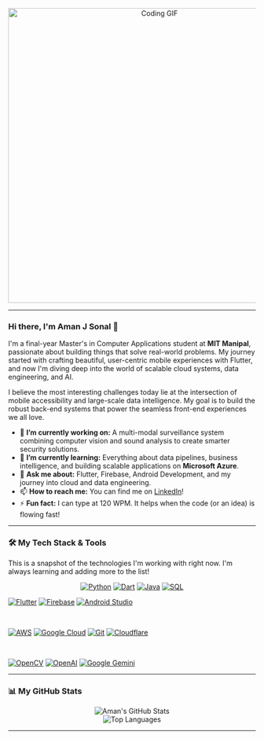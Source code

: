 <!-- 
Hi there! To get the icons working, I'm using shields.io and simpleicons.org. 
You can customize the icons and colors easily! 
-->

<div align="center">
  <img src="https://media.giphy.com/media/v1.Y2lkPTc5MGI3NjExd2RtaWFlbGF5eWZmaDd0aXZrMGt4d2s0Z2J1c20zZmxqZWhuOHQyciZlcD12MV9pbnRlcm5hbF9naWZfYnlfaWQmY3Q9Zw/L1R1tvI9svkIWwpY2b/giphy.gif" width="600px" alt="Coding GIF">
</div>

---

### Hi there, I'm Aman J Sonal 👋

I'm a final-year Master's in Computer Applications student at **MIT Manipal**, passionate about building things that solve real-world problems. My journey started with crafting beautiful, user-centric mobile experiences with Flutter, and now I'm diving deep into the world of scalable cloud systems, data engineering, and AI.

I believe the most interesting challenges today lie at the intersection of mobile accessibility and large-scale data intelligence. My goal is to build the robust back-end systems that power the seamless front-end experiences we all love.

- 🔭 **I’m currently working on:** A multi-modal surveillance system combining computer vision and sound analysis to create smarter security solutions.
- 🌱 **I’m currently learning:** Everything about data pipelines, business intelligence, and building scalable applications on **Microsoft Azure**.
- 💬 **Ask me about:** Flutter, Firebase, Android Development, and my journey into cloud and data engineering.
- 📫 **How to reach me:** You can find me on [LinkedIn](https://www.linkedin.com/in/aman-j-sonal)!
- ⚡ **Fun fact:** I can type at 120 WPM. It helps when the code (or an idea) is flowing fast!

---

### 🛠️ My Tech Stack & Tools

This is a snapshot of the technologies I'm working with right now. I'm always learning and adding more to the list!

<p align="center">
  <!-- Languages -->
  <a href="#"><img alt="Python" src="https://img.shields.io/badge/Python-3776AB?style=for-the-badge&logo=python&logoColor=white"></a>
  <a href="#"><img alt="Dart" src="https://img.shields.io/badge/Dart-0175C2?style=for-the-badge&logo=dart&logoColor=white"></a>
  <a href="#"><img alt="Java" src="https://img.shields.io/badge/Java-ED8B00?style=for-the-badge&logo=java&logoColor=white"></a>
  <a href="#"><img alt="SQL" src="https://img.shields.io/badge/SQL-025E8C?style=for-the-badge&logo=postgresql&logoColor=white"></a>
  
  <br>

  <!-- Mobile & Web -->
  <a href="#"><img alt="Flutter" src="https://img.shields.io/badge/Flutter-02569B?style=for-the-badge&logo=flutter&logoColor=white"></a>
  <a href="#"><img alt="Firebase" src="https://img.shields.io/badge/Firebase-FFCA28?style=for-the-badge&logo=firebase&logoColor=black"></a>
  <a href="#"><img alt="Android Studio" src="https://img.shields.io/badge/Android_Studio-3DDC84?style=for-the-badge&logo=android-studio&logoColor=white"></a>

  <br>

  <!-- Cloud & DevOps -->
  <a href="#"><img alt="AWS" src="https://img.shields.io/badge/AWS-232F3E?style=for-the-badge&logo=amazon-aws&logoColor=white"></a>
  <a href="#"><img alt="Google Cloud" src="https://img.shields.io/badge/Google_Cloud-4285F4?style=for-the-badge&logo=google-cloud&logoColor=white"></a>
  <a href="#"><img alt="Git" src="https://img.shields.io/badge/Git-F05032?style=for-the-badge&logo=git&logoColor=white"></a>
  <a href="#"><img alt="Cloudflare" src="https://img.shields.io/badge/Cloudflare-F38020?style=for-the-badge&logo=Cloudflare&logoColor=white"></a>

  <br>
  
  <!-- AI & ML -->
  <a href="#"><img alt="OpenCV" src="https://img.shields.io/badge/OpenCV-5C3EE8?style=for-the-badge&logo=opencv&logoColor=white"></a>
  <a href="#"><img alt="OpenAI" src="https://img.shields.io/badge/OpenAI-412991?style=for-the-badge&logo=openai&logoColor=white"></a>
  <a href="#"><img alt="Google Gemini" src="https://img.shields.io/badge/Gemini-8E77F0?style=for-the-badge&logo=google-gemini&logoColor=white"></a>
</p>

---

### 📊 My GitHub Stats

<p align="center">
  <img src="https://github-readme-stats.vercel.app/api?username=Aman-290&show_icons=true&theme=dracula&rank_icon=github" alt="Aman's GitHub Stats" />
  <br/>
  <img src="https://github-readme-stats.vercel.app/api/top-langs/?username=Aman-290&layout=compact&theme=dracula" alt="Top Languages" />
</p>

---
